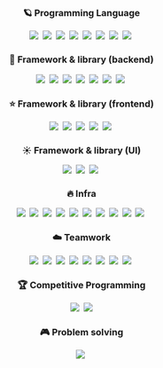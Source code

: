 <h3 align="center">🪐 Programming Language</h3>

<p align="center">
  <img src="https://img.shields.io/badge/C-A8B9CC?style=flat-square&logo=C&logoColor=white">&nbsp  
  <img src="https://img.shields.io/badge/C++-00599C?style=flat-square&logo=C%2B%2B">&nbsp 
  <img src="https://img.shields.io/badge/Java-007396?style=flat-square&logo=Java&logoColor=white">&nbsp 
  <img src="https://img.shields.io/badge/Javascript-ffb13b?style=flat-square&logo=javascript&logoColor=white">&nbsp
  <img src="https://img.shields.io/badge/Node.js-339933?style=flat-square&logo=Node.js&logoColor=white">&nbsp
  <img src="https://img.shields.io/badge/Python-3766AB?style=flat-square&logo=Python&logoColor=white">&nbsp 
  <img src="https://img.shields.io/badge/Ruby-CC342D?style=flat-square&logo=Ruby&logoColor=white">&nbsp
  <img src="https://img.shields.io/badge/PHP-777BB4?style=flat-square&logo=PHP&logoColor=white">&nbsp 
</p>

<h3 align="center">🌙 Framework & library (backend)</h3>

<p align="center">
  <img src="https://img.shields.io/badge/Spring-6DB33F?style=flat-square&logo=Spring&logoColor=white">&nbsp
  <img src="https://img.shields.io/badge/Spring Boot-6DB33F?style=flat-square&logo=Spring Boot&logoColor=white">&nbsp
  <img src="https://img.shields.io/badge/Express-000000?style=flat-square&logo=Express&logoColor=white">&nbsp
  <img src="https://img.shields.io/badge/Nest-E0234E?style=flat-square&logo=NestJS&logoColor=white">&nbsp
  <img src="https://img.shields.io/badge/Django-092E20?style=flat-square&logo=Django&logoColor=white">&nbsp
  <img src="https://img.shields.io/badge/Ruby on Rails-CC0000?style=flat-square&logo=Ruby on Rails&logoColor=white">&nbsp
  <img src="https://img.shields.io/badge/Laravel-FF2D20?style=flat-square&logo=Laravel&logoColor=white">&nbsp
</p>

<h3 align="center">⭐ Framework & library (frontend)</h3>

<p align="center">
  <img src="https://img.shields.io/badge/React-61DAFB?style=flat-square&logo=React&logoColor=white">&nbsp
  <img src="https://img.shields.io/badge/Redux-764ABC?style=flat-square&logo=Redux&logoColor=white">&nbsp
  <img src="https://img.shields.io/badge/Next-000000?style=flat-square&logo=Next.js&logoColor=white">&nbsp
  <img src="https://img.shields.io/badge/Vue-4FC08D?style=flat-square&logo=Vue.js&logoColor=white">&nbsp
  <img src="https://img.shields.io/badge/Nuxt-00DC82?style=flat-square&logo=Nuxt.js&logoColor=white">&nbsp
</p>

<h3 align="center">☀️ Framework & library (UI)</h3>

<p align="center">
  <img src="https://img.shields.io/badge/Bootstrap-7952B3?style=flat-square&logo=Bootstrap&logoColor=white">&nbsp
  <img src="https://img.shields.io/badge/Material UI-757575?style=flat-square&logo=Material Design&logoColor=white">&nbsp
  <img src="https://img.shields.io/badge/Vuetify-1867C0?style=flat-square&logo=Vuetify&logoColor=white">&nbsp
</p>

<h3 align="center">🔥 Infra</h3>

<p align="center">
  <img src="https://img.shields.io/badge/MySQL-4479A1?style=flat-square&logo=MySQL&logoColor=white">&nbsp
  <img src="https://img.shields.io/badge/PostgreSQL-4169E1?style=flat-square&logo=PostgreSQL&logoColor=white">&nbsp
  <img src="https://img.shields.io/badge/Oracle-F80000?style=flat-square&logo=Oracle&logoColor=white">&nbsp
  <img src="https://img.shields.io/badge/NGINX-009639?style=flat-square&logo=NGINX&logoColor=white">&nbsp
  <img src="https://img.shields.io/badge/Jenkins-D24939?style=flat-square&logo=Jenkins&logoColor=white">&nbsp
  <img src="https://img.shields.io/badge/Ubuntu-E95420?style=flat-square&logo=Ubuntu&logoColor=white">&nbsp
  <img src="https://img.shields.io/badge/CentOS-262577?style=flat-square&logo=CentOS&logoColor=white">&nbsp
  <img src="https://img.shields.io/badge/Redis-DC382D?style=flat-square&logo=Redis&logoColor=white">&nbsp
  <img src="https://img.shields.io/badge/Elasticsearch-005571?style=flat-square&logo=Elasticsearch&logoColor=white">&nbsp
  <img src="https://img.shields.io/badge/MongoDB-47A248?style=flat-square&logo=MongoDB&logoColor=white">&nbsp
</p>

<h3 align="center">☁️ Teamwork</h3>

<p align="center">
  <img src="https://img.shields.io/badge/GitHub-181717?style=flat-square&logo=GitHub&logoColor=white">&nbsp
  <img src="https://img.shields.io/badge/Docker-2496ED?style=flat-square&logo=Docker&logoColor=white">&nbsp
  <img src="https://img.shields.io/badge/Vagrant-1868F2?style=flat-square&logo=Vagrant&logoColor=white">&nbsp
  <img src="https://img.shields.io/badge/Slack-4A154B?style=flat-square&logo=Slack&logoColor=white">&nbsp
  <img src="https://img.shields.io/badge/Notion-000000?style=flat-square&logo=Notion&logoColor=white">&nbsp
  <img src="https://img.shields.io/badge/Jira-0052CC?style=flat-square&logo=Jira&logoColor=white">&nbsp
  <img src="https://img.shields.io/badge/Redmine-B32024?style=flat-square&logo=Redmine&logoColor=white">&nbsp
  <img src="https://img.shields.io/badge/Google Meet-00897B?style=flat-square&logo=Google Meet&logoColor=white">&nbsp
</p>

<h3 align="center">🏆 Competitive Programming</h3>

<p align="center">
  <img src="https://img.shields.io/endpoint?url=https%3A%2F%2Fatcoder-badges.now.sh%2Fapi%2Fatcoder%2Fjson%2Fchihiro888&style=flat-square">&nbsp
  <img src="https://img.shields.io/endpoint?url=https%3A%2F%2Fatcoder-badges.now.sh%2Fapi%2Fcodeforces%2Fjson%2Fchihiro888&style=flat-square">
</p>

<h3 align="center">🎮 Problem solving</h3>

<p align="center">
  <img src="http://mazassumnida.wtf/api/v2/generate_badge?boj=chihiro888">&nbsp
</p>
